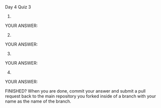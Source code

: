Day 4 Quiz 3

1.

YOUR ANSWER:

2.

YOUR ANSWER:

3.

YOUR ANSWER:

4.

YOUR ANSWER:

FINISHED? When you are done, commit your answer and submit a pull request back to the main repository you forked inside of a branch with your name as the name of the branch.

